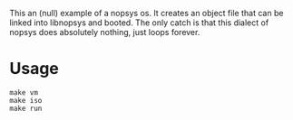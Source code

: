 This an (null) example of a nopsys os. It creates an object file that can be linked into libnopsys
and booted. The only catch is that this dialect of nopsys does absolutely nothing, just loops
forever.


Usage
=====

```
make vm
make iso
make run
```


